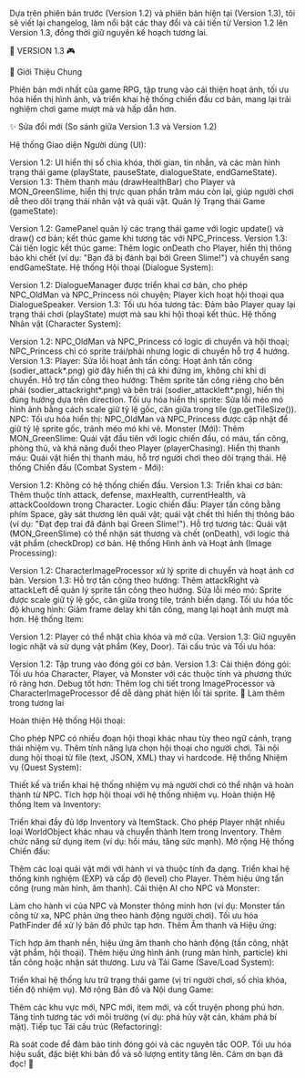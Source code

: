 Dựa trên phiên bản trước (Version 1.2) và phiên bản hiện tại (Version 1.3), tôi sẽ viết lại changelog, làm nổi bật các thay đổi và cải tiến từ Version 1.2 lên Version 1.3, đồng thời giữ nguyên kế hoạch tương lai.

🚀 VERSION 1.3 🎮

📜 Giới Thiệu Chung

Phiên bản mới nhất của game RPG, tập trung vào cải thiện hoạt ảnh, tối ưu hóa hiển thị hình ảnh, và triển khai hệ thống chiến đấu cơ bản, mang lại trải nghiệm chơi game mượt mà và hấp dẫn hơn.

✨ Sửa đổi mới (So sánh giữa Version 1.3 và Version 1.2)

Hệ thống Giao diện Người dùng (UI):

Version 1.2: UI hiển thị số chìa khóa, thời gian, tin nhắn, và các màn hình trạng thái game (playState, pauseState, dialogueState, endGameState).
Version 1.3:
Thêm thanh máu (drawHealthBar) cho Player và MON_GreenSlime, hiển thị trực quan phần trăm máu còn lại, giúp người chơi dễ theo dõi trạng thái nhân vật và quái vật.
Quản lý Trạng thái Game (gameState):

Version 1.2: GamePanel quản lý các trạng thái game với logic update() và draw() cơ bản; kết thúc game khi tương tác với NPC_Princess.
Version 1.3:
Cải tiến logic kết thúc game: Thêm logic onDeath cho Player, hiển thị thông báo khi chết (ví dụ: "Bạn đã bị đánh bại bởi Green Slime!") và chuyển sang endGameState.
Hệ thống Hội thoại (Dialogue System):

Version 1.2: DialogueManager được triển khai cơ bản, cho phép NPC_OldMan và NPC_Princess nói chuyện; Player kích hoạt hội thoại qua DialogueSpeaker.
Version 1.3:
Tối ưu hóa tương tác: Đảm bảo Player quay lại trạng thái chơi (playState) mượt mà sau khi hội thoại kết thúc.
Hệ thống Nhân vật (Character System):

Version 1.2: NPC_OldMan và NPC_Princess có logic di chuyển và hội thoại; NPC_Princess chỉ có sprite trái/phải nhưng logic di chuyển hỗ trợ 4 hướng.
Version 1.3:
Player:
Sửa lỗi hoạt ảnh tấn công: Hoạt ảnh tấn công (sodier_attack*.png) giờ đây hiển thị cả khi đứng im, không chỉ khi di chuyển.
Hỗ trợ tấn công theo hướng: Thêm sprite tấn công riêng cho bên phải (sodier_attackright*.png) và bên trái (sodier_attackleft*.png), hiển thị đúng hướng dựa trên direction.
Tối ưu hóa hiển thị sprite: Sửa lỗi méo mó hình ảnh bằng cách scale giữ tỷ lệ gốc, căn giữa trong tile (gp.getTileSize()).
NPC:
Tối ưu hóa hiển thị: NPC_OldMan và NPC_Princess được cập nhật để giữ tỷ lệ sprite gốc, tránh méo mó khi vẽ.
Monster (Mới):
Thêm MON_GreenSlime: Quái vật đầu tiên với logic chiến đấu, có máu, tấn công, phòng thủ, và khả năng đuổi theo Player (playerChasing).
Hiển thị thanh máu: Quái vật hiển thị thanh máu, hỗ trợ người chơi theo dõi trạng thái.
Hệ thống Chiến đấu (Combat System - Mới):

Version 1.2: Không có hệ thống chiến đấu.
Version 1.3:
Triển khai cơ bản: Thêm thuộc tính attack, defense, maxHealth, currentHealth, và attackCooldown trong Character.
Logic chiến đấu: Player tấn công bằng phím Space, gây sát thương lên quái vật; quái vật chết thì hiển thị thông báo (ví dụ: "Đạt đẹp trai đã đánh bại Green Slime!").
Hỗ trợ tương tác: Quái vật (MON_GreenSlime) có thể nhận sát thương và chết (onDeath), với logic thả vật phẩm (checkDrop) cơ bản.
Hệ thống Hình ảnh và Hoạt ảnh (Image Processing):

Version 1.2: CharacterImageProcessor xử lý sprite di chuyển và hoạt ảnh cơ bản.
Version 1.3:
Hỗ trợ tấn công theo hướng: Thêm attackRight và attackLeft để quản lý sprite tấn công theo hướng.
Sửa lỗi méo mó: Sprite được scale giữ tỷ lệ gốc, căn giữa trong tile, tránh biến dạng.
Tối ưu hóa tốc độ khung hình: Giảm frame delay khi tấn công, mang lại hoạt ảnh mượt mà hơn.
Hệ thống Item:

Version 1.2: Player có thể nhặt chìa khóa và mở cửa.
Version 1.3:
Giữ nguyên logic nhặt và sử dụng vật phẩm (Key, Door).
Tái cấu trúc và Tối ưu hóa:

Version 1.2: Tập trung vào đóng gói cơ bản.
Version 1.3:
Cải thiện đóng gói: Tối ưu hóa Character, Player, và Monster với các thuộc tính và phương thức rõ ràng hơn.
Debug tốt hơn: Thêm log chi tiết trong ImageProcessor và CharacterImageProcessor để dễ dàng phát hiện lỗi tải sprite.
🤝 Làm thêm trong tương lai

Hoàn thiện Hệ thống Hội thoại:

Cho phép NPC có nhiều đoạn hội thoại khác nhau tùy theo ngữ cảnh, trạng thái nhiệm vụ.
Thêm tính năng lựa chọn hội thoại cho người chơi.
Tải nội dung hội thoại từ file (text, JSON, XML) thay vì hardcode.
Hệ thống Nhiệm vụ (Quest System):

Thiết kế và triển khai hệ thống nhiệm vụ mà người chơi có thể nhận và hoàn thành từ NPC.
Tích hợp hội thoại với hệ thống nhiệm vụ.
Hoàn thiện Hệ thống Item và Inventory:

Triển khai đầy đủ lớp Inventory và ItemStack.
Cho phép Player nhặt nhiều loại WorldObject khác nhau và chuyển thành Item trong Inventory.
Thêm chức năng sử dụng item (ví dụ: hồi máu, tăng sức mạnh).
Mở rộng Hệ thống Chiến đấu:

Thêm các loại quái vật mới với hành vi và thuộc tính đa dạng.
Triển khai hệ thống kinh nghiệm (EXP) và cấp độ (level) cho Player.
Thêm hiệu ứng tấn công (rung màn hình, âm thanh).
Cải thiện AI cho NPC và Monster:

Làm cho hành vi của NPC và Monster thông minh hơn (ví dụ: Monster tấn công từ xa, NPC phản ứng theo hành động người chơi).
Tối ưu hóa PathFinder để xử lý bản đồ phức tạp hơn.
Thêm Âm thanh và Hiệu ứng:

Tích hợp âm thanh nền, hiệu ứng âm thanh cho hành động (tấn công, nhặt vật phẩm, hội thoại).
Thêm hiệu ứng hình ảnh (rung màn hình, particle) khi tấn công hoặc nhận sát thương.
Lưu và Tải Game (Save/Load System):

Triển khai hệ thống lưu trữ trạng thái game (vị trí người chơi, số chìa khóa, tiến độ nhiệm vụ).
Mở rộng Bản đồ và Nội dung Game:

Thêm các khu vực mới, NPC mới, item mới, và cốt truyện phong phú hơn.
Tăng tính tương tác với môi trường (ví dụ: phá hủy vật cản, khám phá bí mật).
Tiếp tục Tái cấu trúc (Refactoring):

Rà soát code để đảm bảo tính đóng gói và các nguyên tắc OOP.
Tối ưu hóa hiệu suất, đặc biệt khi bản đồ và số lượng entity tăng lên.
Cảm ơn bạn đã đọc! 🎉